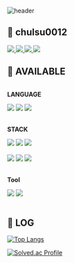 ![header](https://capsule-render.vercel.app/api?type=wave&theme=merko&height=300&section=header&text=HELLO%20WORLD🍏&desc=Welcome%20to%20Jiyeon's%20GitHub&fontSize=50&animation=twinkling)

## 🍏 chulsu0012
<span>
  <a href="">
    <img src="https://img.shields.io/badge/alogithm-black?style=for-the-badge&logo=Notion&logoColor=green">
  </a>
</span>
<span>
  <a href="https://shrub-browser-5db.notion.site/f5b55662379e4643a37b843b0093d57d?v=52ba1a5f43ca46ba92733080445b2f40">
    <img src="https://img.shields.io/badge/PROJECT-black?style=for-the-badge&logo=Notion&logoColor=green">
  </a>
</span>
<span>
  <a href="">
    <img src="https://img.shields.io/badge/résumé-black?style=for-the-badge&logo=github pages&logoColor=green">
  </a>
</span>
<span>
  <a href="mailto:chulsu0012@gmail.com">
    <img src="https://img.shields.io/badge/GMAIL-black?style=for-the-badge&logo=Gmail&logoColor=green"> 
  </a>
</span>

## 🍏 AVAILABLE
<div style="display:flex; flex-direction:column; align-items:flex-start;">
    <p><strong>LANGUAGE</strong></p>
    <div>
        <img src="https://img.shields.io/badge/C++-00599C?style=flat-square&logo=cplusplus&logoColor=white">
        <img src="https://img.shields.io/badge/Java-007396?style=flat-square&logo=java&logoColor=white">
        <img src="https://img.shields.io/badge/Python-3776AB?style=flat-square&logo=Python&logoColor=white">
    </div><br>
    <p><strong>STACK</strong></p>
    <div>
        <img src="https://img.shields.io/badge/React-61DAFB?style=flat-square&logo=React&logoColor=white">
        <img src="https://img.shields.io/badge/JavaScript-F7DF1E?style=flat-square&logo=JavaScript&logoColor=white">
        <img src="https://img.shields.io/badge/TypeScript-3178C6?style=flat-square&logo=TypeScript&logoColor=white">
    </div><br>
    <div>
        <img src="https://img.shields.io/badge/PHP-777BB4?style=flat-square&logo=PHP&logoColor=white">
        <img src="https://img.shields.io/badge/Spring-6DB33F?style=flat-square&logo=Spring&logoColor=white">
        <img src="https://img.shields.io/badge/MySQL-4479A1?style=flat-square&logo=MySQL&logoColor=white">
     </div><br>
    <p><strong>Tool</strong></p>
    <div>
        <img src="https://img.shields.io/badge/Postman-FF6C37?style=flat-square&logo=Postman&logoColor=white">
        <img src="https://img.shields.io/badge/Git-F05032?style=flat-square&logo=Git&logoColor=white">
     </div>
</div><br>

## 🍏 LOG
[![Top Langs](https://github-readme-stats.vercel.app/api/top-langs/?&theme=merko&username=chulsu0012&layout=donut)](https://github.com/chulsu0012/github-readme-stats)

[![Solved.ac Profile](http://mazassumnida.wtf/api/v2/generate_badge?boj=chulsu0123)](https://solved.ac/chulsu0123)
